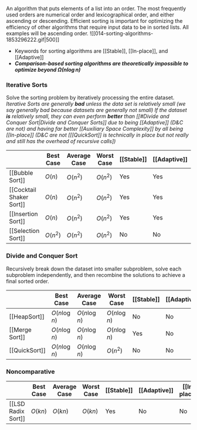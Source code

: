 An algorithm that puts elements of a list into an order. The most frequently used orders are numerical order and lexicographical order, and either ascending or descending. Efficient sorting is important for optimizing the efficiency of other algorithms that require input data to be in sorted lists. 
All examples will be ascending order.
![[014-sorting-algorithms-1853296222.gif|500]]

* Keywords for sorting algorithms are [[Stable]], [[In-place]], and [[Adaptive]]
* ***Comparison-based sorting algorithms are theoretically impossible to optimize beyond $\Omega(n \log n)$***
### Iterative Sorts
Solve the sorting problem by iteratively processing the entire dataset.
*Iterative Sorts are generally **bad** unless the data set is relatively small (we say generally bad because datasets are generally not small)*
*If the dataset **is** relatively small, they can even perform **better** than [[#Divide and Conquer Sort|Divide and Conquer Sorts]] due to being [[Adaptive]] (D&C are not) and having far better [[Auxiliary Space Complexity]] by all being [[In-place]] (D&C are not \[[[QuickSort]] is technically in place but not really and still has the overhead of recursive calls\])*

|                          | Best Case | Average Case | Worst Case | [[Stable]] | [[Adaptive]] | [[In-place]] |
| ------------------------ | --------- | ------------ | ---------- | ---------- | ------------ | ------------ |
| [[Bubble Sort]]          | $O(n)$    | $O(n^2)$     | $O(n^2)$   | Yes        | Yes          | Yes          |
| [[Cocktail Shaker Sort]] | $O(n)$    | $O(n^2)$     | $O(n^2)$   | Yes        | Yes          | Yes          |
| [[Insertion Sort]]       | $O(n)$    | $O(n^2)$     | $O(n^2)$   | Yes        | Yes          | Yes          |
| [[Selection Sort]]       | $O(n^2)$  | $O(n^2)$     | $O(n^2)$   | No         | No           | Yes          |
### Divide and Conquer Sort
Recursively break down the dataset into smaller subproblem, solve each subproblem independently, and then recombine the solutions to achieve a final sorted order.

|                | Best Case     | Average Case  | Worst Case    | [[Stable]] | [[Adaptive]] | [[In-place]] |
| -------------- | ------------- | ------------- | ------------- | ---------- | ------------ | ------------ |
| [[HeapSort]]   | $O(n \log n)$ | $O(n \log n)$ | $O(n \log n)$ | No         | No           | No           |
| [[Merge Sort]] | $O(n \log n)$ | $O(n \log n)$ | $O(n \log n)$ | Yes        | No           | No           |
| [[QuickSort]]  | $O(n \log n)$ | $O(n \log n)$ | $O(n^2)$      | No         | No           | In*          |
### Noncomparative

|                    | Best Case | Average Case | Worst Case | [[Stable]] | [[Adaptive]] | [[In-place]] |
| ------------------ | --------- | ------------ | ---------- | ---------- | ------------ | ------------ |
| [[LSD Radix Sort]] | $O(kn)$   | $O(kn)$      | $O(kn)$    | Yes        | No           | No           |

